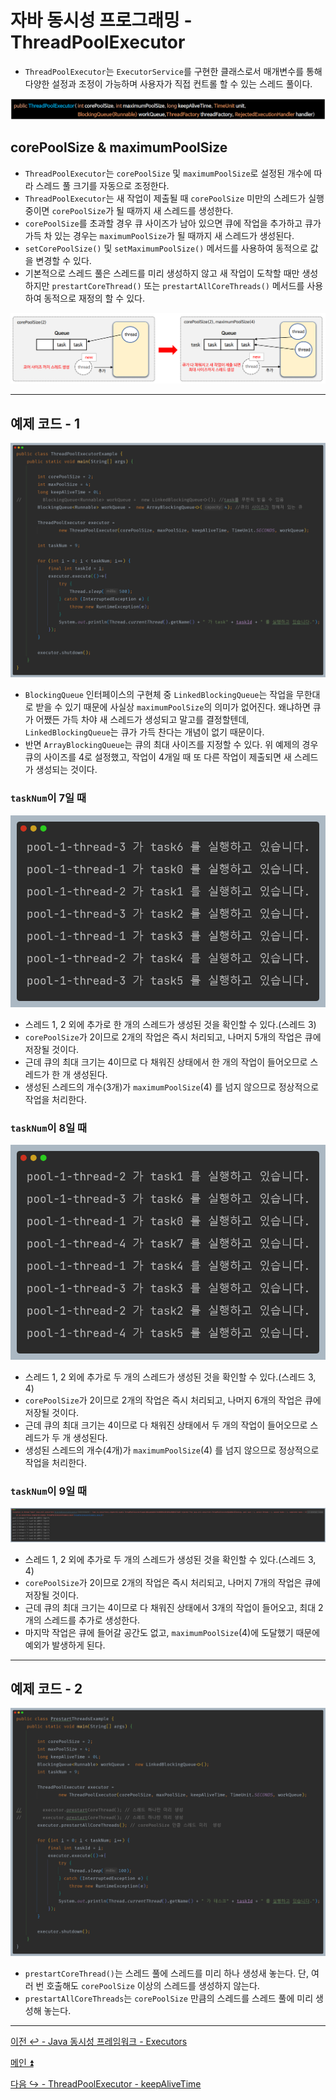 # 자바 동시성 프로그래밍 - ThreadPoolExecutor

- `ThreadPoolExecutor`는 `ExecutorService`를 구현한 클래스로서 매개변수를 통해 다양한 설정과 조정이 가능하며 사용자가 직접 컨트롤 할 수 있는 스레드 풀이다.

![img.png](image/img.png)

## corePoolSize & maximumPoolSize

- `ThreadPoolExecutor`는 `corePoolSize` 및 `maximumPoolSize`로 설정된 개수에 따라 스레드 풀 크기를 자동으로 조정한다.
- `ThreadPoolExecutor`는 새 작업이 제출될 때 `corePoolSize` 미만의 스레드가 실행 중이면 `corePoolSize`가 될 때까지 새 스레드를 생성한다.
- `corePoolSize`를 초과할 경우 큐 사이즈가 남아 있으면 큐에 작업을 추가하고 큐가 가득 차 있는 경우는 `maximumPoolSize`가 될 때까지 새 스레드가 생성된다.
- `setCorePoolSize()` 및 `setMaximumPoolSize()` 메서드를 사용하여 동적으로 값을 변경할 수 있다.
- 기본적으로 스레드 풀은 스레드를 미리 생성하지 않고 새 작업이 도착할 때만 생성하지만 `prestartCoreThread()` 또는 `prestartAllCoreThreads()` 메서드를 사용하여
    동적으로 재정의 할 수 있다.

![img_1.png](image/img_1.png)

--- 

## 예제 코드 - 1

![img_2.png](image/img_2.png)

- `BlockingQueue` 인터페이스의 구현체 중 `LinkedBlockingQueue`는 작업을 무한대로 받을 수 있기 때문에 사실상 `maximumPoolSize`의 의미가 없어진다. 왜냐하면
    큐가 어쨌든 가득 차야 새 스레드가 생성되고 말고를 결정할텐데, `LinkedBlockingQueue`는 큐가 가득 찬다는 개념이 없기 때문이다.
- 반면 `ArrayBlockingQueue`는 큐의 최대 사이즈를 지정할 수 있다. 위 예제의 경우 큐의 사이즈를 4로 설정했고, 작업이 4개일 때 또 다른 작업이 제출되면
    새 스레드가 생성되는 것이다.

### `taskNum`이 7일 때

![img_3.png](image/img_3.png)

- 스레드 1, 2 외에 추가로 한 개의 스레드가 생성된 것을 확인할 수 있다.(스레드 3)
- `corePoolSize`가 2이므로 2개의 작업은 즉시 처리되고, 나머지 5개의 작업은 큐에 저장될 것이다.
- 근데 큐의 최대 크기는 4이므로 다 채워진 상태에서 한 개의 작업이 들어오므로 스레드가 한 개 생성된다.
- 생성된 스레드의 개수(3개)가 `maximumPoolSize`(4) 를 넘지 않으므로 정상적으로 작업을 처리한다. 

### `taskNum`이 8일 때

![img_4.png](image/img_4.png)

- 스레드 1, 2 외에 추가로 두 개의 스레드가 생성된 것을 확인할 수 있다.(스레드 3, 4)
- `corePoolSize`가 2이므로 2개의 작업은 즉시 처리되고, 나머지 6개의 작업은 큐에 저장될 것이다.
- 근데 큐의 최대 크기는 4이므로 다 채워진 상태에서 두 개의 작업이 들어오므로 스레드가 두 개 생성된다.
- 생성된 스레드의 개수(4개)가 `maximumPoolSize`(4) 를 넘지 않으므로 정상적으로 작업을 처리한다.

### `taskNum`이 9일 때

![img_5.png](image/img_5.png)

- 스레드 1, 2 외에 추가로 두 개의 스레드가 생성된 것을 확인할 수 있다.(스레드 3, 4)
- `corePoolSize`가 2이므로 2개의 작업은 즉시 처리되고, 나머지 7개의 작업은 큐에 저장될 것이다.
- 근데 큐의 최대 크기는 4이므로 다 채워진 상태에서 3개의 작업이 들어오고, 최대 2개의 스레드를 추가로 생성한다.
- 마지막 작업은 큐에 들어갈 공간도 없고, `maximumPoolSize`(4)에 도달했기 때문에 예외가 발생하게 된다.

--- 

## 예제 코드 - 2

![img_6.png](image/img_6.png)

- `prestartCoreThread()`는 스레드 풀에 스레드를 미리 하나 생성새 놓는다. 단, 여러 번 호출해도 `corePoolSize` 이상의 스레드를 생성하지 않는다.
- `prestartAllCoreThreads`는 `corePoolSize` 만큼의 스레드를 스레드 풀에 미리 생성해 놓는다.

---

[이전 ↩️ - Java 동시성 프레임워크 - Executors](https://github.com/genesis12345678/TIL/blob/main/Java/reactive/javaFramework/Executors.md)

[메인 ⏫](https://github.com/genesis12345678/TIL/blob/main/Java/reactive/Main.md)

[다음 ↪️ - ThreadPoolExecutor - keepAliveTime](https://github.com/genesis12345678/TIL/blob/main/Java/reactive/ThreadPoolExecutor/keepAliveTime.md)